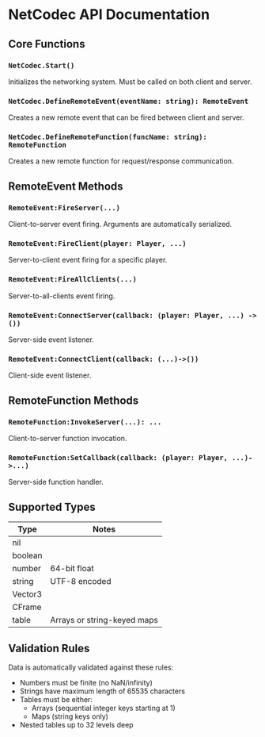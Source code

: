 # NetCodec API Documentation

## Core Functions

### `NetCodec.Start()`
Initializes the networking system. Must be called on both client and server.

### `NetCodec.DefineRemoteEvent(eventName: string): RemoteEvent`
Creates a new remote event that can be fired between client and server.

### `NetCodec.DefineRemoteFunction(funcName: string): RemoteFunction`  
Creates a new remote function for request/response communication.

## RemoteEvent Methods

### `RemoteEvent:FireServer(...)`
Client-to-server event firing. Arguments are automatically serialized.

### `RemoteEvent:FireClient(player: Player, ...)`  
Server-to-client event firing for a specific player.

### `RemoteEvent:FireAllClients(...)`  
Server-to-all-clients event firing.

### `RemoteEvent:ConnectServer(callback: (player: Player, ...) -> ())`  
Server-side event listener.

### `RemoteEvent:ConnectClient(callback: (...)->())`  
Client-side event listener.

## RemoteFunction Methods

### `RemoteFunction:InvokeServer(...): ...`  
Client-to-server function invocation.

### `RemoteFunction:SetCallback(callback: (player: Player, ...)->...)`  
Server-side function handler.

## Supported Types

| Type       | Notes                          |
|------------|--------------------------------|
| nil        |                                |
| boolean    |                                |
| number     | 64-bit float                  |
| string     | UTF-8 encoded                 |
| Vector3    |                                |
| CFrame     |                                |
| table      | Arrays or string-keyed maps   |

## Validation Rules

Data is automatically validated against these rules:
- Numbers must be finite (no NaN/infinity)
- Strings have maximum length of 65535 characters
- Tables must be either:
  - Arrays (sequential integer keys starting at 1)
  - Maps (string keys only)
- Nested tables up to 32 levels deep
